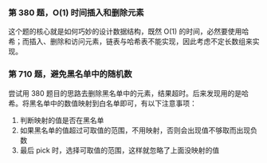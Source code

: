 ### 第 380 题，O(1) 时间插入和删除元素

这个题的核心就是如何巧妙的设计数据结构，既然 O(1) 的时间，必然要使用哈希；而插入、删除和访问元素，链表与哈希表不能实现，因此考虑不定长数组来实现。

### 第 710 题，避免黑名单中的随机数

尝试用 380 题目的思路去删除黑名单中的元素，结果超时。后来发现用的是哈希。将黑名单中的数值映射到白名单即可，有以下注意事项：

1. 判断映射的值是否在黑名单
2. 如果黑名单的值超过可取值的范围，不用映射，否则会出现值不够取而出现负数
3. 最后 pick 时，选择可取值的范围，这样就忽略了上面没映射的值

